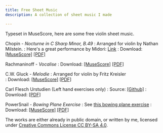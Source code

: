 ```yaml
---
title: Free Sheet Music
description: A collection of sheet music I made

---
```


Typeset in MuseScore, here are some free violin sheet music. 

Chopin - *Nocturne in C Sharp Minor, B.49*
: Arranged for violin by Nathan Milstein.
: Here's a great performance by Midori: [Link](https://www.youtube.com/watch?v=oHex-NcqX6c)
: Download: [[MuseScore]](./Chopin%20-%20Nocturne%20in%20C%23%20Minor.mscx) [[PDF]](./Chopin%20-%20Nocturne%20in%20C%23%20Minor.pdf)

Rachmaninoff - *Vocalise*
: Download: [[MuseScore]](./Rachmaninoff%20-%20Vocalise.mscx) [[PDF]](./Chopin%20-%20Nocturne%20in%20C%23%20Minor.pdf)

C.W. Gluck - *Melodie*
: Arranged for violin by Fritz Kreisler  
: Download: [[MuseScore]](./Gluck%20-%20Melodie.mscx) [[PDF]](./Gluck%20-%20Melodie.pdf)

Carl Flesch Urstudien (Left hand exercises only)
: Source: [[Github]](https://github.com/PowerSnail/sheet-music/tree/master/Carl%20Flesch%20-%20Urstudien%20-%20Left%20hand)
: Download: [[PDF]](./Carl%20Flesch%20-%20Urstudien%20-%20Left%20hand.pdf)

PowerSnail - *Bowing Plane Exercise*
: See [this bowing plane exercise](/2022/bowing-planes-exercise)
: Download: [[MuseScore]](./Bowing_Planes_Exercise.mscx) [[PDF]](./Bowing_Planes_Exercise.pdf)

The works are either already in public domain, or written by me, licensed under [Creative Commons License CC BY-SA 4.0](http://creativecommons.org/licenses/by-sa/4.0/?ref=chooser-v1).
